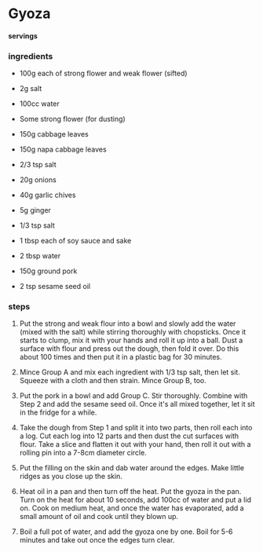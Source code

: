 # Gyoza
#### servings
### ingredients
- 100g each of strong flower and weak flower (sifted)
- 2g salt
- 100cc water
- Some strong flower (for dusting)

- 150g cabbage leaves
- 150g napa cabbage leaves
- 2/3 tsp salt

- 20g onions
- 40g garlic chives
- 5g ginger

- 1/3 tsp salt
- 1 tbsp each of soy sauce and sake
- 2 tbsp water
- 150g ground pork
- 2 tsp sesame seed oil

            
### steps
1. Put the strong and weak flour into a bowl and slowly add the water (mixed with the salt) while stirring thoroughly with chopsticks. Once it starts to clump, mix it with your hands and roll it up into a ball. Dust a surface with flour and press out the dough, then fold it over. Do this about 100 times and then put it in a plastic bag for 30 minutes.

2. Mince Group A and mix each ingredient with 1/3 tsp salt, then let sit. Squeeze with a cloth and then strain. Mince Group B, too.

3. Put the pork in a bowl and add Group C. Stir thoroughly. Combine with Step 2 and add the sesame seed oil. Once it's all mixed together, let it sit in the fridge for a while.

4. Take the dough from Step 1 and split it into two parts, then roll each into a log. Cut each log into 12 parts and then dust the cut surfaces with flour. Take a slice and flatten it out with your hand, then roll it out with a rolling pin into a 7-8cm diameter circle.

5. Put the filling on the skin and dab water around the edges. Make little ridges as you close up the skin.

6. Heat oil in a pan and then turn off the heat. Put the gyoza in the pan. Turn on the heat for about 10 seconds, add 100cc of water and put a lid on. Cook on medium heat, and once the water has evaporated, add a small amount of oil and cook until they blown up.

7. Boil a full pot of water, and add the gyoza one by one. Boil for 5-6 minutes and take out once the edges turn clear.
